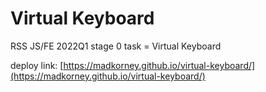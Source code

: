 # Virtual Keyboard
RSS JS/FE 2022Q1 stage 0  task = Virtual Keyboard

deploy link:
[https://madkorney.github.io/virtual-keyboard/](https://madkorney.github.io/virtual-keyboard/)
